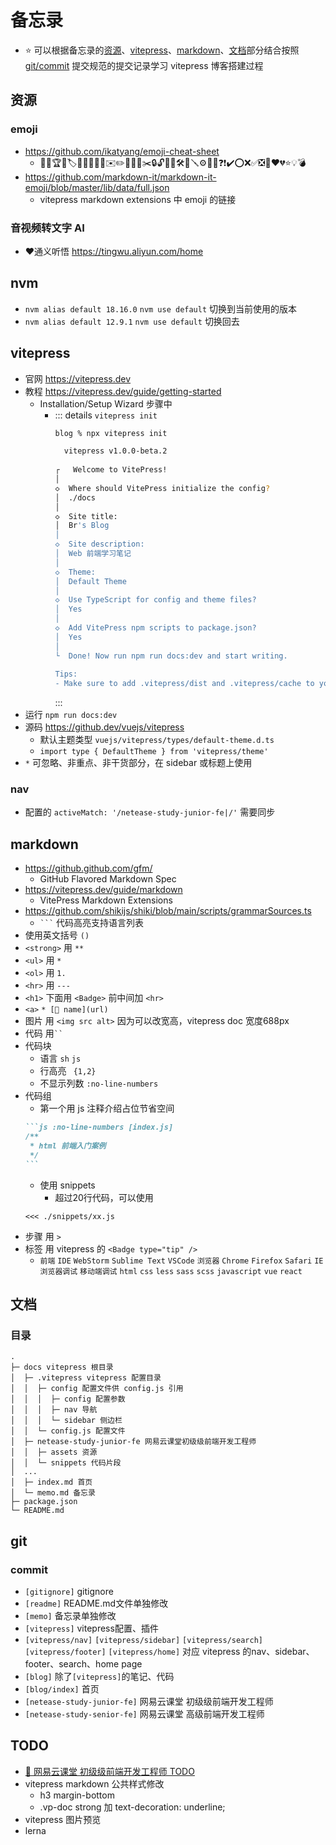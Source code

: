 # 备忘录

* ⭐ 可以根据备忘录的[资源](#资源)、[vitepress](#vitepress)、[markdown](#markdown)、[文档](#文档)部分结合按照 [git/commit](#commit) 提交规范的提交记录学习 vitepress 博客搭建过程

## 资源

### emoji

* https://github.com/ikatyang/emoji-cheat-sheet
  * 🚀🎉🏆🔖🏷📔📗📙📘📓✉️✏️📅📎📌✂️🔒🔓🔑🔨🛠🔧🪛⚙️🔗🚫❓❗✔️⭕❌✅❎🚩❤️💔⭐💡💣
* https://github.com/markdown-it/markdown-it-emoji/blob/master/lib/data/full.json
  * vitepress markdown extensions 中 emoji 的链接

### 音视频转文字 AI

* ❤️通义听悟 https://tingwu.aliyun.com/home

## nvm

* `nvm alias default 18.16.0` `nvm use default` 切换到当前使用的版本
* `nvm alias default 12.9.1` `nvm use default` 切换回去

## vitepress

* 官网 https://vitepress.dev
* 教程 https://vitepress.dev/guide/getting-started
  * Installation/Setup Wizard 步骤中
    * ::: details `vitepress init`
      ```sh {1,9,11,14,17,20,23,28}
      blog % npx vitepress init

        vitepress v1.0.0-beta.2
        
      ┌   Welcome to VitePress!
      │
      ◇  Where should VitePress initialize the config?
      │  ./docs
      │
      ◇  Site title:
      │  Br's Blog
      │
      ◇  Site description:
      │  Web 前端学习笔记
      │
      ◇  Theme:
      │  Default Theme
      │
      ◇  Use TypeScript for config and theme files?
      │  Yes
      │
      ◇  Add VitePress npm scripts to package.json?
      │  Yes
      │
      └  Done! Now run npm run docs:dev and start writing.
        
      Tips:
      - Make sure to add .vitepress/dist and .vitepress/cache to your .gitignore file.
      ```
      :::
* 运行 `npm run docs:dev`
* 源码 https://github.dev/vuejs/vitepress
  * 默认主题类型 `vuejs/vitepress/types/default-theme.d.ts`
  * `import type { DefaultTheme } from 'vitepress/theme'`
* `*` 可忽略、非重点、非干货部分，在 sidebar 或标题上使用

### nav

* 配置的 `activeMatch: '/netease-study-junior-fe|/'` 需要同步

## markdown

* https://github.github.com/gfm/
  * GitHub Flavored Markdown Spec
* https://vitepress.dev/guide/markdown
  * VitePress Markdown Extensions
* https://github.com/shikijs/shiki/blob/main/scripts/grammarSources.ts
  * `` ``` `` 代码高亮支持语言列表
* 使用英文括号 `()`
* `<strong>` 用 `**`
* `<ul>` 用 `*`
* `<ol>` 用 `1.`
* `<hr>` 用 `---`
* `<h1>` 下面用 `<Badge>` 前中间加 `<hr>`
* `<a>` `* [📎 name](url)`
* 图片 用 `<img src alt>` 因为可以改宽高，vitepress doc 宽度688px
* 代码 用<code>``</code>
* 代码块
  * 语言 `sh` `js`
  * 行高亮 ` {1,2}`
  * 不显示列数 `:no-line-numbers`
* 代码组
  * 第一个用 js 注释介绍占位节省空间
  ````md
  ```js :no-line-numbers [index.js]
  /**
   * html 前端入门案例
   */
  ```
  ````
  * 使用 snippets
    * 超过20行代码，可以使用
  ```
  <<< ./snippets/xx.js
  ```
* 步骤 用 `>`
* 标签 用 vitepress 的 `<Badge type="tip" />`
  * `前端` `IDE` `WebStorm` `Sublime Text` `VSCode` `浏览器` `Chrome` `Firefox` `Safari` `IE` `浏览器调试` `移动端调试` `html` `css` `less` `sass` `scss` `javascript` `vue` `react`

## 文档

### 目录

```:no-line-numbers
.
├─ docs vitepress 根目录
│  ├─ .vitepress vitepress 配置目录
│  │  ├─ config 配置文件供 config.js 引用
│  │  │  ├─ config 配置参数
│  │  │  ├─ nav 导航
│  │  │  └─ sidebar 侧边栏
│  │  └─ config.js 配置文件
│  ├─ netease-study-junior-fe 网易云课堂初级级前端开发工程师
│  │  ├─ assets 资源
│  │  └─ snippets 代码片段
│  ...
│  ├─ index.md 首页
│  └─ memo.md 备忘录
├─ package.json
└─ README.md
```

## git

### commit

* `[gitignore]` gitignore
* `[readme]` README.md文件单独修改
* `[memo]` 备忘录单独修改
* `[vitepress]` vitepress配置、插件
* `[vitepress/nav]` `[vitepress/sidebar]` `[vitepress/search]` `[vitepress/footer]` `[vitepress/home]` 对应 vitepress 的nav、sidebar、footer、search、home page
* `[blog]` 除了`[vitepress]`的笔记、代码
* `[blog/index]` 首页
* `[netease-study-junior-fe]` 网易云课堂 初级级前端开发工程师
* `[netease-study-senior-fe]` 网易云课堂 高级前端开发工程师

## TODO

* [📎 网易云课堂 初级级前端开发工程师 TODO](./netease-study-junior-fe/index#todo)
* vitepress markdown 公共样式修改
  * h3 margin-bottom
  * .vp-doc strong 加 text-decoration: underline;
* vitepress 图片预览
* lerna